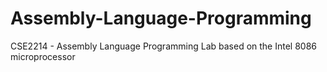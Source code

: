 # Assembly-Language-Programming
CSE2214 - Assembly Language Programming Lab based on the Intel 8086 microprocessor
